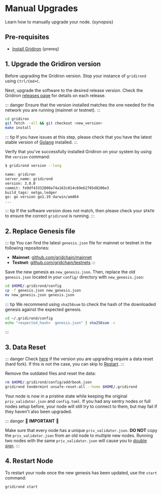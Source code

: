 <!--
order: 4
-->

# Manual Upgrades

Learn how to manually upgrade your node. {synopsis}

## Pre-requisites

- [Install Gridiron](./../quickstart/installation.md) {prereq}

## 1. Upgrade the Gridiron version

Before upgrading the Gridiron version. Stop your instance of `gridirond` using `Ctrl/Cmd+C`.

Next, upgrade the software to the desired release version. Check the Gridiron [releases page](https://github.com/gridchain/gridiron/releases) for details on each release.

::: danger
Ensure that the version installed matches the one needed for the network you are running (mainnet or testnet).
:::

```bash
cd gridiron
git fetch --all && git checkout <new_version>
make install
```

::: tip
If you have issues at this step, please check that you have the latest stable version of [Golang](https://golang.org/dl/) installed.
:::

Verify that you've successfully installed Gridiron on your system by using the `version` command:

```bash
$ gridirond version --long

name: gridiron
server_name: gridirond
version: 3.0.0
commit: fe9df43332800a74a163c014c69e62765d8206e3
build_tags: netgo,ledger
go: go version go1.19 darwin/amd64
...
```

::: tip
If the software version does not match, then please check your `$PATH` to ensure the correct `gridirond` is running.
:::

## 2. Replace Genesis file

::: tip
You can find the latest `genesis.json` file for mainnet or testnet in the following repositories:

- **Mainnet**: [github.com/gridchain/mainnet](https://github.com/gridchain/mainnet)
- **Testnet**: [github.com/gridchain/testnets](https://github.com/gridchain/testnets)
:::

Save the new genesis as `new_genesis.json`. Then, replace the old `genesis.json` located in your `config/` directory with `new_genesis.json`:

```bash
cd $HOME/.gridirond/config
cp -f genesis.json new_genesis.json
mv new_genesis.json genesis.json
```

::: tip
We recommend using `sha256sum` to check the hash of the downloaded genesis against the expected genesis.

```bash
cd ~/.gridirond/config
echo "<expected_hash>  genesis.json" | sha256sum -c
```

:::

## 3. Data Reset

::: danger
Check [here](./upgrades.md) if the version you are upgrading require a data reset (hard fork). If this is not the case, you can skip to [Restart](https://docs.gridiron.org/validators/upgrades/manual.html#_4-restart-node).
:::

Remove the outdated files and reset the data:

```bash
rm $HOME/.gridirond/config/addrbook.json
gridirond tendermint unsafe-reset-all --home $HOME/.gridirond
```

Your node is now in a pristine state while keeping the original `priv_validator.json` and `config.toml`. If you had any sentry nodes or full nodes setup before,
your node will still try to connect to them, but may fail if they haven't also
been upgraded.

::: danger
🚨 **IMPORTANT** 🚨

Make sure that every node has a unique `priv_validator.json`. **DO NOT** copy the `priv_validator.json` from an old node to multiple new nodes. Running two nodes with the same `priv_validator.json` will cause you to [double sign](https://docs.tendermint.com/master/spec/consensus/signing.html#double-signing).
:::

## 4. Restart Node

To restart your node once the new genesis has been updated, use the `start` command:

```bash
gridirond start
```
